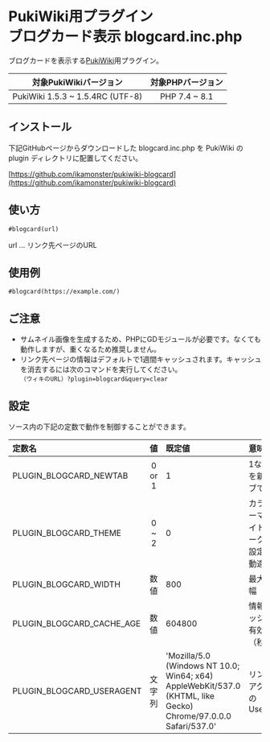 # PukiWiki用プラグイン<br>ブログカード表示 blogcard.inc.php

ブログカードを表示する[PukiWiki](https://pukiwiki.osdn.jp/)用プラグイン。  

|対象PukiWikiバージョン|対象PHPバージョン|
|:---:|:---:|
|PukiWiki 1.5.3 ~ 1.5.4RC (UTF-8)|PHP 7.4 ~ 8.1|

## インストール

下記GitHubページからダウンロードした blogcard.inc.php を PukiWiki の plugin ディレクトリに配置してください。

[https://github.com/ikamonster/pukiwiki-blogcard](https://github.com/ikamonster/pukiwiki-blogcard)

## 使い方

```
#blogcard(url)
```

url … リンク先ページのURL

## 使用例

```
#blogcard(https://example.com/)
```

## ご注意

- サムネイル画像を生成するため、PHPにGDモジュールが必要です。なくても動作しますが、重くなるため推奨しません。
- リンク先ページの情報はデフォルトで1週間キャッシュされます。キャッシュを消去するには次のコマンドを実行してください。  
```（ウィキのURL）?plugin=blogcard&query=clear```

## 設定

ソース内の下記の定数で動作を制御することができます。

|定数名|値|既定値|意味|
|:---|:---:|:---|:---|
|PLUGIN_BLOGCARD_NEWTAB|0 or 1|1|1ならURLを新規タブで開く|
|PLUGIN_BLOGCARD_THEME|0 ~ 2|0|カラーテーマ（0:ライト, 1:ダーク, 2:OS設定に自動適応）|
|PLUGIN_BLOGCARD_WIDTH|数値|800|最大表示幅（px）|
|PLUGIN_BLOGCARD_CACHE_AGE|数値|604800|情報キャッシュの有効期限（秒）|
|PLUGIN_BLOGCARD_USERAGENT|文字列|'Mozilla/5.0 (Windows NT 10.0; Win64; x64) AppleWebKit/537.0 (KHTML, like Gecko) Chrome/97.0.0.0 Safari/537.0'|リンク先アクセス時の UserAgent|

